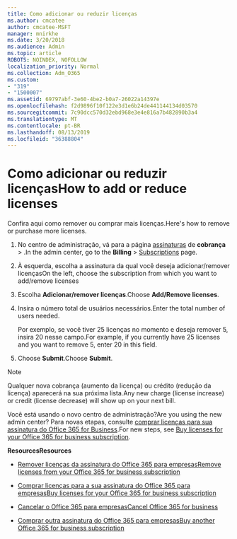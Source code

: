 ```yaml
---
title: Como adicionar ou reduzir licenças
ms.author: cmcatee
author: cmcatee-MSFT
manager: mnirkhe
ms.date: 3/20/2018
ms.audience: Admin
ms.topic: article
ROBOTS: NOINDEX, NOFOLLOW
localization_priority: Normal
ms.collection: Adm_O365
ms.custom:
- "319"
- "1500007"
ms.assetid: 69797abf-3e60-4be2-b0a7-26022a14397e
ms.openlocfilehash: f2d9896f10f122e3d1e6b24de441144134d03570
ms.sourcegitcommit: 7c90dcc570d32ebd968e3e4e816a7b482890b3a4
ms.translationtype: MT
ms.contentlocale: pt-BR
ms.lasthandoff: 08/13/2019
ms.locfileid: "36388804"
---
```

# <a name="how-to-add-or-reduce-licenses"></a><span data-ttu-id="b2aeb-102">Como adicionar ou reduzir licenças</span><span class="sxs-lookup"><span data-stu-id="b2aeb-102">How to add or reduce licenses</span></span>

<span data-ttu-id="b2aeb-103">Confira aqui como remover ou comprar mais licenças.</span><span class="sxs-lookup"><span data-stu-id="b2aeb-103">Here's how to remove or purchase more licenses.</span></span>
  
1. <span data-ttu-id="b2aeb-104">No centro de administração, vá para a página [assinaturas](https://go.microsoft.com/fwlink/p/?linkid=842054) de **cobrança** \> .</span><span class="sxs-lookup"><span data-stu-id="b2aeb-104">In the admin center, go to the **Billing** \> [Subscriptions](https://go.microsoft.com/fwlink/p/?linkid=842054) page.</span></span>

2. <span data-ttu-id="b2aeb-105">À esquerda, escolha a assinatura da qual você deseja adicionar/remover licenças</span><span class="sxs-lookup"><span data-stu-id="b2aeb-105">On the left, choose the subscription from which you want to add/remove licenses</span></span>

3. <span data-ttu-id="b2aeb-106">Escolha **Adicionar/remover licenças**.</span><span class="sxs-lookup"><span data-stu-id="b2aeb-106">Choose **Add/Remove licenses**.</span></span>

4. <span data-ttu-id="b2aeb-107">Insira o número total de usuários necessários.</span><span class="sxs-lookup"><span data-stu-id="b2aeb-107">Enter the total number of users needed.</span></span>

    <span data-ttu-id="b2aeb-108">Por exemplo, se você tiver 25 licenças no momento e deseja remover 5, insira 20 nesse campo.</span><span class="sxs-lookup"><span data-stu-id="b2aeb-108">For example, if you currently have 25 licenses and you want to remove 5, enter 20 in this field.</span></span>

5. <span data-ttu-id="b2aeb-109">Choose **Submit**.</span><span class="sxs-lookup"><span data-stu-id="b2aeb-109">Choose **Submit**.</span></span>

> [!NOTE]
> <span data-ttu-id="b2aeb-110">Qualquer nova cobrança (aumento da licença) ou crédito (redução da licença) aparecerá na sua próxima lista.</span><span class="sxs-lookup"><span data-stu-id="b2aeb-110">Any new charge (license increase) or credit (license decrease) will show up on your next bill.</span></span>

<span data-ttu-id="b2aeb-111">Você está usando o novo centro de administração?</span><span class="sxs-lookup"><span data-stu-id="b2aeb-111">Are you using the new admin center?</span></span> <span data-ttu-id="b2aeb-112">Para novas etapas, consulte [comprar licenças para sua assinatura do Office 365 for Business](https://docs.microsoft.com/en-us/office365/admin/subscriptions-and-billing/buy-licenses).</span><span class="sxs-lookup"><span data-stu-id="b2aeb-112">For new steps, see [Buy licenses for your Office 365 for business subscription](https://docs.microsoft.com/en-us/office365/admin/subscriptions-and-billing/buy-licenses).</span></span>

 <span data-ttu-id="b2aeb-113">**Resources**</span><span class="sxs-lookup"><span data-stu-id="b2aeb-113">**Resources**</span></span>
  
- [<span data-ttu-id="b2aeb-114">Remover licenças da assinatura do Office 365 para empresas</span><span class="sxs-lookup"><span data-stu-id="b2aeb-114">Remove licenses from your Office 365 for business subscription</span></span>](https://docs.microsoft.com/en-us/office365/admin/subscriptions-and-billing/remove-licenses-from-subscription)

- [<span data-ttu-id="b2aeb-115">Comprar licenças para a sua assinatura do Office 365 para empresas</span><span class="sxs-lookup"><span data-stu-id="b2aeb-115">Buy licenses for your Office 365 for business subscription</span></span>](https://docs.microsoft.com/en-us/office365/admin/subscriptions-and-billing/buy-licenses)

- [<span data-ttu-id="b2aeb-116">Cancelar o Office 365 para empresas</span><span class="sxs-lookup"><span data-stu-id="b2aeb-116">Cancel Office 365 for business</span></span>](https://docs.microsoft.com/en-us/office365/admin/subscriptions-and-billing/cancel-your-subscription)

- [<span data-ttu-id="b2aeb-117">Comprar outra assinatura do Office 365 para empresas</span><span class="sxs-lookup"><span data-stu-id="b2aeb-117">Buy another Office 365 for business subscription</span></span>](https://docs.microsoft.com/en-us/office365/admin/subscriptions-and-billing/buy-another-subscription)
